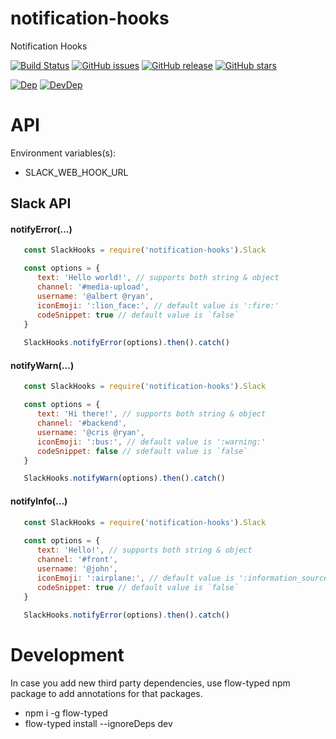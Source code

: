 # notification-hooks
Notification Hooks

[![Build Status](https://travis-ci.org/renderforest/notification-hooks.svg?branch=master)](https://travis-ci.org/renderforest/notification-hooks)
[![GitHub issues](https://img.shields.io/github/issues/renderforest/notification-hooks.svg)](https://github.com/renderforest/notification-hooks/issues)
[![GitHub release](https://img.shields.io/github/release/renderforest/notification-hooks.svg)](https://github.com/renderforest/notification-hooks/releases)
[![GitHub stars](https://img.shields.io/github/stars/renderforest/notification-hooks.svg)](https://github.com/renderforest/notification-hooks/stargazers)

[![Dep](https://img.shields.io/david/renderforest/notification-hooks.svg)](https://david-dm.org/renderforest/notification-hooks)
[![DevDep](https://img.shields.io/david/dev/renderforest/notification-hooks.svg)](https://david-dm.org/renderforest/notification-hooks?type=dev)


# API

Environment variables(s):

* SLACK_WEB_HOOK_URL


## Slack API

#### notifyError(...)
  ``` javascript
     const SlackHooks = require('notification-hooks').Slack
  
     const options = {
        text: 'Hello world!', // supports both string & object
        channel: '#media-upload',
        username: '@albert @ryan',
        iconEmoji: ':lion_face:', // default value is ':fire:'
        codeSnippet: true // default value is `false`
     }  
     
     SlackHooks.notifyError(options).then().catch()
  ```

#### notifyWarn(...)
  ``` javascript
     const SlackHooks = require('notification-hooks').Slack
  
     const options = {
        text: 'Hi there!', // supports both string & object
        channel: '#backend',
        username: '@cris @ryan',
        iconEmoji: ':bus:', // default value is ':warning:'
        codeSnippet: false // sdefault value is `false`  
     }  
  
     SlackHooks.notifyWarn(options).then().catch()
  ```
  
#### notifyInfo(...)
  ``` javascript
     const SlackHooks = require('notification-hooks').Slack
     
     const options = {
        text: 'Hello!', // supports both string & object
        channel: '#front',
        username: '@john',
        iconEmoji: ':airplane:', // default value is ':information_source:'
        codeSnippet: true // default value is `false`   
     }
     
     SlackHooks.notifyError(options).then().catch()
  ```
  
# Development
In case you add new third party dependencies, use flow-typed npm package to add annotations for that packages.
 * npm i -g flow-typed
 * flow-typed install --ignoreDeps dev
 
